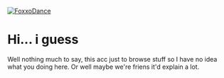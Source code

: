 [![FoxxoDance](https://emoji.gg/assets/emoji/2745_FoxxoDance.gif)](https://emoji.gg/emoji/2745_FoxxoDance)

# Hi... i guess

Well nothing much to say, this acc just to browse stuff so I have no idea what you doing here. Or well maybe we're friens it'd explain a lot.
